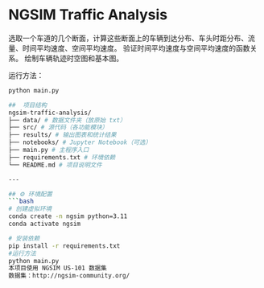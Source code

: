 # NGSIM Traffic Analysis

选取一个车道的几个断面，计算这些断面上的车辆到达分布、车头时距分布、流量、时间平均速度、空间平均速度。
验证时间平均速度与空间平均速度的函数关系。
绘制车辆轨迹时空图和基本图。

运行方法：
```bash
python main.py

##  项目结构
ngsim-traffic-analysis/
├── data/ # 数据文件夹（放原始 txt）
├── src/ # 源代码（各功能模块）
├── results/ # 输出图表和统计结果
├── notebooks/ # Jupyter Notebook（可选）
├── main.py # 主程序入口
├── requirements.txt # 环境依赖
└── README.md # 项目说明文件

---

## ⚙️ 环境配置
```bash
# 创建虚拟环境
conda create -n ngsim python=3.11
conda activate ngsim

# 安装依赖
pip install -r requirements.txt
#运行方法
python main.py
本项目使用 NGSIM US-101 数据集
数据集：http://ngsim-community.org/

